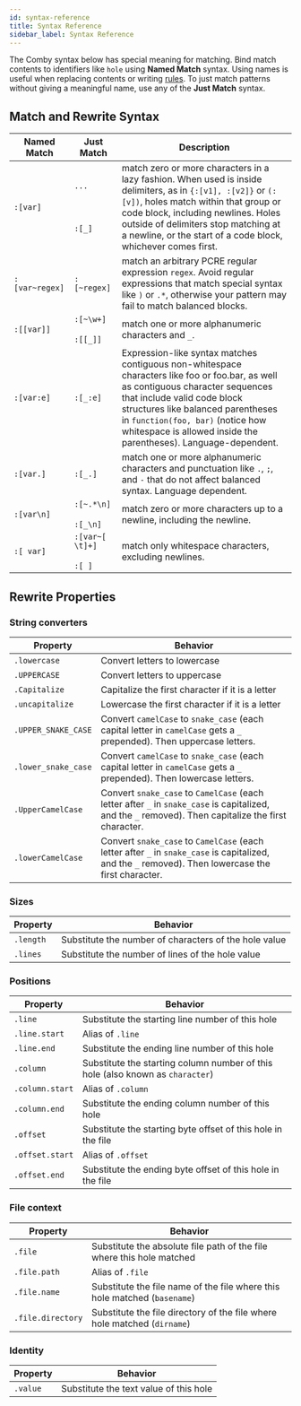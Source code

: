 ```yaml
---
id: syntax-reference
title: Syntax Reference
sidebar_label: Syntax Reference
---
```


The Comby syntax below has special meaning for matching. Bind match contents to
identifiers like `hole` using **Named Match** syntax. Using names is useful when
replacing contents or writing [rules](advanced-usage). To just match patterns
without giving a meaningful name, use any of the **Just Match** syntax.

## Match and Rewrite Syntax

| Named Match    | Just Match                | Description                                                                                                                                                                                                                                                                                                  |
|----------------|---------------------------|--------------------------------------------------------------------------------------------------------------------------------------------------------------------------------------------------------------------------------------------------------------------------------------------------------------|
| `:[var]`       | `...`<br></br><br></br>`:[_]`       | match zero or more characters in a lazy fashion. When used is inside delimiters, as in `{:[v1], :[v2]}` or `(:[v])`, holes match within that group or code block, including newlines. Holes outside of delimiters stop matching at a newline, or the start of a code block, whichever comes first.           |
| `:[var~regex]` | `:[~regex]`               | match an arbitrary PCRE regular expression `regex`. Avoid regular expressions that match special syntax like `)` or `.*`, otherwise your pattern may fail to match balanced blocks.                                                                                                                          |
| `:[[var]]`     | `:[~\w+]`<br></br>`:[[_]]`     | match one or more alphanumeric characters and `_`.                                                                                                                                                                                                                                                           |
| `:[var:e]`     | `:[_:e]`                  | Expression-like syntax matches contiguous non-whitespace characters like foo or foo.bar, as well as contiguous character sequences that include valid code block structures like balanced parentheses in `function(foo, bar)` (notice how whitespace is allowed inside the parentheses). Language-dependent. |
| `:[var.]`      | `:[_.]`                   | match one or more alphanumeric characters and punctuation like `.`, `;`, and `-` that do not affect balanced syntax. Language dependent.                                                                                                                                                                     |
| `:[var\n]`     | `:[~.*\n]`<br></br>`:[_\n]`    | match zero or more characters up to a newline, including the newline.                                                                                                                                                                                                                                        |
| `:[ var]`      | `:[var~[ \t]+]`<br></br>`:[ ]` | match only whitespace characters, excluding newlines.                                                                                                                                                                                                                                                        |
## Rewrite Properties

### String converters

| Property            | Behavior                                                                                                                                             |
|---------------------|------------------------------------------------------------------------------------------------------------------------------------------------------|
| `.lowercase`        | Convert letters to lowercase                                                                                                                         |
| `.UPPERCASE`        | Convert letters to uppercase                                                                                                                         |
| `.Capitalize`       | Capitalize the first character if it is a letter                                                                                                     |
| `.uncapitalize`     | Lowercase the first character if it is a letter                                                                                                      |
| `.UPPER_SNAKE_CASE` | Convert `camelCase` to `snake_case` (each capital letter in `camelCase` gets a `_` prepended). Then uppercase letters.                               |
| `.lower_snake_case` | Convert `camelCase` to `snake_case` (each capital letter in `camelCase` gets a `_` prepended). Then lowercase letters.                               |
| `.UpperCamelCase`   | Convert `snake_case` to `CamelCase` (each letter after `_` in `snake_case` is capitalized, and the `_` removed). Then capitalize the first character.|
| `.lowerCamelCase`   | Convert `snake_case` to `CamelCase` (each letter after `_` in `snake_case` is capitalized, and the `_` removed). Then lowercase the first character. |

### Sizes

| Property          | Behavior                                                                       |
|-------------------|--------------------------------------------------------------------------------|
| `.length`         | Substitute the number of characters of the hole value                          |
| `.lines`          | Substitute the number of lines of the hole value                               |

### Positions

| Property          | Behavior                                                                       |
|-------------------|--------------------------------------------------------------------------------|
| `.line`           | Substitute the starting line number of this hole                               |
| `.line.start`     | Alias of `.line`                                                               |
| `.line.end`       | Substitute the ending line number of this hole                                 |
| `.column`         | Substitute the starting column number of this hole (also known as `character`) |
| `.column.start`   | Alias of `.column`                                                             |
| `.column.end`     | Substitute the ending column number of this hole                               |
| `.offset`         | Substitute the starting byte offset of this hole in the file                   |
| `.offset.start`   | Alias of `.offset`                                                             |
| `.offset.end`     | Substitute the ending byte offset of this hole in the file                     |

### File context

| Property          | Behavior                                                                       |
|-------------------|--------------------------------------------------------------------------------|
| `.file`           | Substitute the absolute file path of the file where this hole matched          |
| `.file.path`      | Alias of `.file`                                                               |
| `.file.name`      | Substitute the file name of the file where this hole matched (`basename`)      |
| `.file.directory` | Substitute the file directory of the file where hole matched (`dirname`)       |

### Identity

| Property          | Behavior                                                                       |
|-------------------|--------------------------------------------------------------------------------|
| `.value`          | Substitute the text value of this hole                                         |
